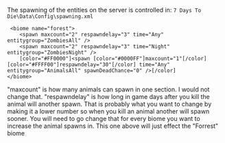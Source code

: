 The spawning of the entities on the server is controlled in:
`7 Days To Die\Data\Config\spawning.xml`


```
 <biome name="forest">
	<spawn maxcount="2" respawndelay="3" time="Any" entitygroup="ZombiesAll" />
	<spawn maxcount="2" respawndelay="3" time="Night" entitygroup="ZombiesNight" />
	[color="#FF0000"]<spawn [color="#0000FF"]maxcount="1"[/color] [color="#FFFF00"]respawndelay="30"[/color] time="Any" entitygroup="AnimalsAll" spawnDeadChance="0" />[/color]
</biome>
```


"maxcount" is how many animals can spawn in one section. I would not change that.
"respawndelay" is how long in game days after you kill the animal will another spawn. That is probably what you want to change by making it a lower number so when you kill an animal another will spawn sooner.
You will need to go change that for every biome you want to increase the animal spawns in. This one above will just effect the "Forrest" biome

 
